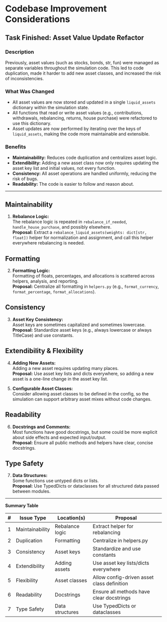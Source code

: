 # Codebase Improvement Considerations

## Task Finished: Asset Value Update Refactor

### Description

Previously, asset values (such as stocks, bonds, str, fun) were managed as separate variables throughout the simulation code. This led to code duplication, made it harder to add new asset classes, and increased the risk of inconsistencies.

### What Was Changed

- All asset values are now stored and updated in a single `liquid_assets` dictionary within the simulation state.
- All functions that read or write asset values (e.g., contributions, withdrawals, rebalancing, returns, house purchase) were refactored to use this dictionary.
- Asset updates are now performed by iterating over the keys of `liquid_assets`, making the code more maintainable and extensible.

### Benefits

- **Maintainability:** Reduces code duplication and centralizes asset logic.
- **Extendibility:** Adding a new asset class now only requires updating the asset key list and initial values, not every function.
- **Consistency:** All asset operations are handled uniformly, reducing the risk of bugs.
- **Readability:** The code is easier to follow and reason about.

---

## Maintainability

1. **Rebalance Logic:**  
   The rebalance logic is repeated in `rebalance_if_needed`, `handle_house_purchase`, and possibly elsewhere.  
   **Proposal:** Extract a `rebalance_liquid_assets(weights: dict[str, float])` helper for normalization and assignment, and call this helper everywhere rebalancing is needed.

## Formatting

2. **Formatting Logic:**  
   Formatting of floats, percentages, and allocations is scattered across helpers, analysis, and reporting.  
   **Proposal:** Centralize all formatting in `helpers.py` (e.g., `format_currency`, `format_percentage`, `format_allocations`).

## Consistency

3. **Asset Key Consistency:**  
   Asset keys are sometimes capitalized and sometimes lowercase.  
   **Proposal:** Standardize asset keys (e.g., always lowercase or always TitleCase) and use constants.

## Extendibility & Flexibility

4. **Adding New Assets:**  
   Adding a new asset requires updating many places.  
   **Proposal:** Use asset key lists and dicts everywhere, so adding a new asset is a one-line change in the asset key list.

5. **Configurable Asset Classes:**  
   Consider allowing asset classes to be defined in the config, so the simulation can support arbitrary asset mixes without code changes.

## Readability

6. **Docstrings and Comments:**  
   Most functions have good docstrings, but some could be more explicit about side effects and expected input/output.  
   **Proposal:** Ensure all public methods and helpers have clear, concise docstrings.

## Type Safety

7. **Data Structures:**  
    Some functions use untyped dicts or lists.  
    **Proposal:** Use TypedDicts or dataclasses for all structured data passed between modules.

---

**Summary Table**

| #  | Issue Type      | Location(s)         | Proposal                                      |
|----|----------------|---------------------|-----------------------------------------------|
| 1  | Maintainability| Rebalance logic     | Extract helper for rebalancing                |
| 2  | Duplication    | Formatting          | Centralize in helpers.py                      |
| 3  | Consistency    | Asset keys          | Standardize and use constants                 |
| 4  | Extendibility  | Adding assets       | Use asset key lists/dicts everywhere          |
| 5  | Flexibility    | Asset classes       | Allow config-driven asset class definition    |
| 6  | Readability    | Docstrings          | Ensure all methods have clear docstrings      |
| 7  | Type Safety    | Data structures     | Use TypedDicts or dataclasses                 |

